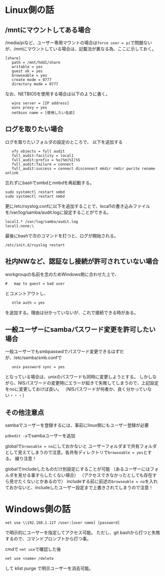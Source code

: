 # Linux側の話

## /mntにマウントしてある場合
/media/piなど、ユーザー専用マウントの場合は`force user = pi`で問題ないが、/mntにマウントしている場合は、記載法が異なる為、ここに示しておく。
```
[share]
   path = /mnt/hdd1/share
   writable = yes
   guest ok = yes
   browseable = yes
   create mode = 0777
   directory mode = 0777
```
なお、NETBIOSを使用する場合は以下のように書く。
```
   wins server = [IP address]
   wins proxy = yes
   netbios name = [使用したい名前]
```

## ログを取りたい場合
ログを取りたいフォルダの設定のところで、
以下を追加する
```
   vfs objects = full audit
   full_audit:facility = local1
   full_audit:prefix = %u|%m|%I|%S
   full_audit:failure = connect
   full_audit:success = connect disconnect mkdir rmdir pwrite rename unlink
```
忘れずにbashでsmbdとnmbdを再起動する。
```
sudo systemctl restart smbd
sudo systemctl restart nmbd
```

更に/etc/rsyslog.confに以下を追加することで、local1の書き込みファイルを/var/log/samba/audit.logに設定することができる。
```
local1.* /var/log/samba/audit.log
local1.none;\
```
最後にbashで次のコマンドを打つと、ログが開始される。
```
/etc/init.d/rsyslog restart
```

## 社内NWなど、認証なし接続が許可されていない場合
workgroupの名前を念のためWindows側に合わせた上で、
```
#   map to guest = bad user
```
とコメントアウトし、
```
   ntlm auth = yes
```
を追加する。理由は分かっていないが、これで接続できる時がある。

## 一般ユーザーにsambaパスワード変更を許可したい場合
一般ユーザーでもsmbpasswdでパスワード変更できるはずだが、/etc/samba/smb.confで
```
   unix password sync = yes
```
となっている場合は、unixのパスワードも同時に変更しようとする。
しかしながら、NISパスワードの変更時にエラーが起きて失敗してしまうので、上記設定をnoに変更しておけば良い。
（NISパスワードが何者か、良く分かっていない・・・）

## その他注意点
sambaでユーザーを登録するには、事前にlinux側にもユーザー登録が必要

`pdbedit -a`でsambaユーザーを追加

globalで`browsable = no`にしておかないと
ユーザーフォルダまで共有フォルダとして見えてしまうので注意。各共有ディレクトリで`browseable = yes`とする。
綴り注意！

globalでincludeしたものだけ別設定にすることが可能
（あるユーザーにはフォルダを見せる事すらしたくない場合）
（アクセスできなかったとしても存在すら見せたくないとかあるので）
includeする前に前述の`browseable = no`を入れておかないと、includeしたユーザー設定まで上書きされてしまうので注意！


# Windows側の話
```
net use \\192.168.1.127 /user:[user name] [password]
```
で明示的にユーザーを指定してアクセス可能。
ただし、git bashから打つと失敗するので、コマンドプロンプトから打つ事。

cmdで
`net use`で確認した後
```
net use <name> /delete
```
して
klist purge
で明示ユーザーを消去可能。


